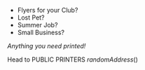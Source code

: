 * Flyers for your Club?
* Lost Pet?
* Summer Job?
* Small Business?

_Anything you need printed!_

Head to PUBLIC PRINTERS
$randomAddress()$

